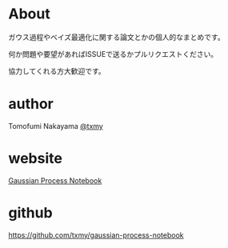 # About

ガウス過程やベイズ最適化に関する論文とかの個人的なまとめです。

何か問題や要望があればISSUEで送るかプルリクエストください。

協力してくれる方大歓迎です。

# author
Tomofumi Nakayama [@txmy](http://twitter.com/txmy)

# website
[Gaussian Process Notebook](http://gaussianprocess.jp/)

# github
https://github.com/txmy/gaussian-process-notebook
